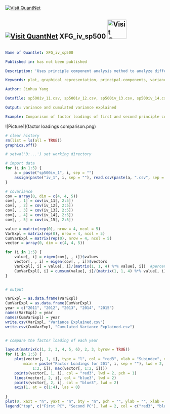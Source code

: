 [<img src="https://github.com/QuantLet/Styleguide-and-Validation-procedure/blob/master/pictures/banner.png" alt="Visit QuantNet">](http://quantlet.de/index.php?p=info)

## [<img src="https://github.com/QuantLet/Styleguide-and-Validation-procedure/blob/master/pictures/qloqo.png" alt="Visit QuantNet">](http://quantlet.de/) **XFG_iv_sp500** [<img src="https://github.com/QuantLet/Styleguide-and-Validation-procedure/blob/master/pictures/QN2.png" width="60" alt="Visit QuantNet 2.0">](http://quantlet.de/d3/ia)

```yaml

Name of Quantlet: XFG_iv_sp500

Published in: has not been published

Description: 'Uses principle component analysis method to analyze different types of implied volatility expectation index of S&P500 (including VXST(9-day), VIX(30-day), VXV(3-month), VXMT(6-month)) in year 2011 to 2015, computes the variance and cumulated variance explained by principle components, compares the factor loadings of first and second principle components through year 2011 to 2015.'

Keywords: plot, graphical representation, principal-components, variance, covariance, dimension-reduction,  eigenvalues, eigenvectors, factor-loadings, implied-volatility, pca, principal-component-analysis, spectral-decomposition

Author: Jinhua Yang

Datafile: sp500iv_11.csv, sp500iv_12.csv, sp500iv_13.csv, sp500iv_14.csv, sp500iv_15.csv

Output: variance and cumulated variance explained

Example: Comparison of factor loadings of first and second principle components through year 2011 to 2015.
```

![Picture1](factor loadings comparison.png)

```r
# clear history
rm(list = ls(all = TRUE))
graphics.off()

# setwd('D:...') set working directory

# import data
for (i in 1:5) {
    a = paste("sp500iv_1", i, sep = "")
    assign(paste("iv_1", i, sep = ""), read.csv(paste(a, ".csv", sep = ""), header = T, sep = ","))
}

# covariance
cov = array(0, dim = c(4, 4, 5))
cov[, , 1] = cov(iv_11[, 2:5])
cov[, , 2] = cov(iv_12[, 2:5])
cov[, , 3] = cov(iv_13[, 2:5])
cov[, , 4] = cov(iv_14[, 2:5])
cov[, , 5] = cov(iv_15[, 2:5])

value = matrix(rep(0), nrow = 4, ncol = 5)
VarExpl = matrix(rep(0), nrow = 4, ncol = 5)
CumVarExpl = matrix(rep(0), nrow = 4, ncol = 5)
vector = array(0, dim = c(4, 4, 5))

for (i in 1:5) {
    value[, i] = eigen(cov[, , i])$values
    vector[, , i] = eigen(cov[, , i])$vectors
    VarExpl[, i] = value[, i]/(matrix(1, 1, 4) %*% value[, i])  #percentage of variance explained for every PC
    CumVarExpl[, i] = cumsum(value[, i]/(matrix(1, 1, 4) %*% value[, i]))  #cumulated percentage of variance explained
}


# output

VarExpl = as.data.frame(VarExpl)
CumVarExpl = as.data.frame(CumVarExpl)
year = c("2011", "2012", "2013", "2014", "2015")
names(VarExpl) = year
names(CumVarExpl) = year
write.csv(VarExpl, "Variance Explained.csv")
write.csv(CumVarExpl, "Cumulated Variance Explained.csv")


# compare the factor loading of each year

layout(matrix(c(1, 2, 3, 4, 5, 6), 2, 3, byrow = TRUE))
for (i in 1:5) {
    plot(vector[, 1, i], type = "l", col = "red3", xlab = "Subindex", xaxt = "n", ylab = "Percentage [%]", 
        main = paste("Factor Loadings for 201", i, sep = ""), lwd = 2, ylim = c(min(vector[, 
            1:2, i]), max(vector[, 1:2, i])))
    points(vector[, 1, i], col = "red3", lwd = 2, pch = 1)
    lines(vector[, 2, i], col = "blue3", lwd = 2)
    points(vector[, 2, i], col = "blue3", lwd = 2)
    axis(1, at = c(1:4), las = 0)
    
}
plot(0, xaxt = "n", yaxt = "n", bty = "n", pch = "", ylab = "", xlab = "")
legend("top", c("First PC", "Second PC"), lwd = 2, col = c("red3", "blue3"), cex = 0.8)

```
